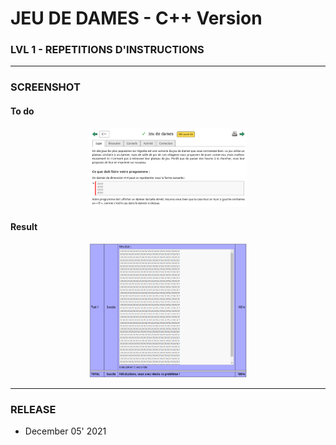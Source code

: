 # JEU DE DAMES - C++ Version
### LVL 1 - REPETITIONS D'INSTRUCTIONS

---
### **SCREENSHOT**

#### To do
<div align="center">
    <img
        src="https://github.com/Ayckinn/CPP/blob/main/FRANCE_IOI/LEVEL_01/2_Repetition_instructions/07_jeu_de_dames/todo.png"
        alt="DEMO"
        style="width:50%">
</div>

#### Result
<div align="center">
    <img
        src="https://github.com/Ayckinn/CPP/blob/main/FRANCE_IOI/LEVEL_01/2_Repetition_instructions/07_jeu_de_dames/result.png"
        alt="DEMO"
        style="width:50%">
</div>

---
### **RELEASE**

- December 05' 2021